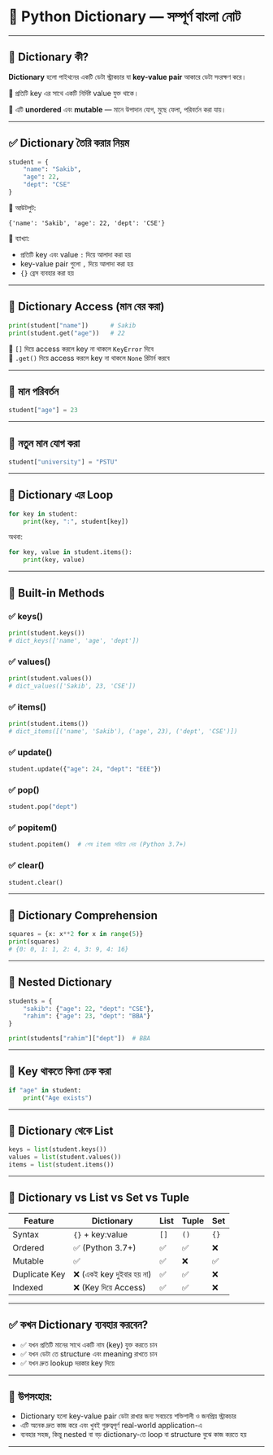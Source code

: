 # 📘 Python Dictionary — সম্পূর্ণ বাংলা নোট

---

## 🔹 Dictionary কী?

**Dictionary** হলো পাইথনের একটি ডেটা স্ট্রাকচার যা **key-value pair** আকারে ডেটা সংরক্ষণ করে।

🔑 প্রতিটি key এর সাথে একটি নির্দিষ্ট value যুক্ত থাকে।

📌 এটি **unordered** এবং **mutable** — মানে উপাদান যোগ, মুছে ফেলা, পরিবর্তন করা যায়।

---

## ✅ Dictionary তৈরি করার নিয়ম

```python
student = {
    "name": "Sakib",
    "age": 22,
    "dept": "CSE"
}
```

🎯 আউটপুট:
```
{'name': 'Sakib', 'age': 22, 'dept': 'CSE'}
```

📘 ব্যাখ্যা:
- প্রতিটি key এবং value `:` দিয়ে আলাদা করা হয়
- key-value pair গুলো `,` দিয়ে আলাদা করা হয়
- `{}` ব্রেস ব্যবহার করা হয়

---

## 🔹 Dictionary Access (মান বের করা)

```python
print(student["name"])      # Sakib
print(student.get("age"))   # 22
```

📌 `[]` দিয়ে access করলে key না থাকলে `KeyError` দিবে  
📌 `.get()` দিয়ে access করলে key না থাকলে `None` রিটার্ন করবে

---

## 🔹 মান পরিবর্তন

```python
student["age"] = 23
```

---

## 🔹 নতুন মান যোগ করা

```python
student["university"] = "PSTU"
```

---

## 🔹 Dictionary এর Loop

```python
for key in student:
    print(key, ":", student[key])
```

অথবা:

```python
for key, value in student.items():
    print(key, value)
```

---

## 🔹 Built-in Methods

### ✅ keys()
```python
print(student.keys())
# dict_keys(['name', 'age', 'dept'])
```

### ✅ values()
```python
print(student.values())
# dict_values(['Sakib', 23, 'CSE'])
```

### ✅ items()
```python
print(student.items())
# dict_items([('name', 'Sakib'), ('age', 23), ('dept', 'CSE')])
```

### ✅ update()
```python
student.update({"age": 24, "dept": "EEE"})
```

### ✅ pop()
```python
student.pop("dept")
```

### ✅ popitem()
```python
student.popitem()  # শেষ item সরিয়ে দেয় (Python 3.7+)
```

### ✅ clear()
```python
student.clear()
```

---

## 🔹 Dictionary Comprehension

```python
squares = {x: x**2 for x in range(5)}
print(squares)
# {0: 0, 1: 1, 2: 4, 3: 9, 4: 16}
```

---

## 🔹 Nested Dictionary

```python
students = {
    "sakib": {"age": 22, "dept": "CSE"},
    "rahim": {"age": 23, "dept": "BBA"}
}

print(students["rahim"]["dept"])  # BBA
```

---

## 🔹 Key থাকতে কিনা চেক করা

```python
if "age" in student:
    print("Age exists")
```

---

## 🔹 Dictionary থেকে List

```python
keys = list(student.keys())
values = list(student.values())
items = list(student.items())
```

---

## 📌 Dictionary vs List vs Set vs Tuple

| Feature       | Dictionary            | List              | Tuple            | Set             |
|---------------|------------------------|-------------------|------------------|-----------------|
| Syntax        | `{}` + key:value       | `[]`              | `()`             | `{}`            |
| Ordered       | ✅ (Python 3.7+)        | ✅                | ✅                | ❌              |
| Mutable       | ✅                      | ✅                | ❌               | ✅              |
| Duplicate Key | ❌ (একই key দুইবার হয় না) | ✅                | ✅                | ❌              |
| Indexed       | ❌ (Key দিয়ে Access)     | ✅                | ✅                | ❌              |

---

## ✅ কখন Dictionary ব্যবহার করবেন?

- ✅ যখন প্রতিটি মানের সাথে একটি নাম (key) যুক্ত করতে চান
- ✅ যখন ডেটা তে structure এবং meaning রাখতে চান
- ✅ যখন দ্রুত lookup দরকার key দিয়ে

---

## 📝 উপসংহার:

- Dictionary হলো key-value pair ডেটা রাখার জন্য সবচেয়ে শক্তিশালী ও জনপ্রিয় স্ট্রাকচার
- এটি অনেক দ্রুত কাজ করে এবং খুবই গুরুত্বপূর্ণ real-world application-এ
- ব্যবহার সহজ, কিন্তু nested বা বড় dictionary-তে loop বা structure বুঝে কাজ করতে হয়

---

